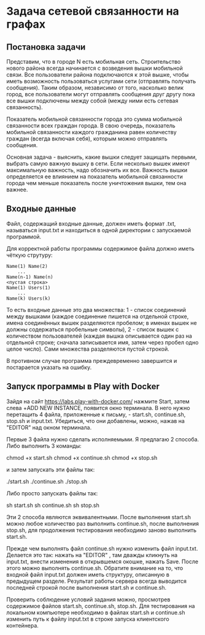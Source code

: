 # Задача сетевой связанности на графах

## Постановка задачи

Представим, что в городе N есть мобильная сеть. Строительство нового района всегда начинается с возведения вышки мобильной связи. Все пользователи района подключаются к этой вышке, чтобы иметь возможность пользоваться услугами сети (отправлять получать сообщения). Таким образом, независимо от того, насколько велик город, все пользователи могут отправлять сообщения друг другу пока все вышки подключены между собой (между ними есть сетевая связанность).

Показатель мобильной связанности города это сумма мобильной связанности всех граждан города. В свою очередь, показатель мобильной связанности каждого гражданина равен количеству граждан (всегда включая себя), которым можно отправлять сообщения.

Основная задача - выяснить, какие вышки следует защищать первыми, выбрать самую важную вышку в сети. Если несколько вышек имеют максимальную важность, надо обозначить их все. Важность вышки определяется ее влиянием на показатель мобильной связанности города чем меньше показатель после уничтожения вышки, тем она важнее.

## Входные данные

Файл, содержащий входные данные, должен иметь формат .txt, называться input.txt и находиться в одной директории с запускаемой программой.

Для корректной работы программы содержимое файла должно иметь чёткую струтуру:
```
Name(1) Name(2)
    ...
Name(n-1) Name(n)
<пустая строка>
Name(1) Users(1)
    ...
Name(k) Users(k)
```
То есть входные данные это два множества: 1 - список соединений между вышками (каждое соединение пишется на отдельной строке, имена соединённых вышек разделяются пробелом; в именах вышек не должны содержаться пробельные символы), 2 - список вышек с количеством пользователей (каждая вышка описывается один раз на отдельной строке; сначала записывается имя, затем через пробел одно целое число). Сами множества разделяются пустой строкой.

В противном случае программа преждевременно завершится и постарается указать на ошибку.

## Запуск программы в Play with Docker

Зайдя на сайт https://labs.play-with-docker.com/ нажмите Start, затем слева +ADD NEW INSTANCE, появится окно терминала. В него нужно перетащить 4 файла, приложенные к письму, - start.sh, continue.sh, stop.sh и input.txt. Убедиться, что они добавлены, можно, нажав на "EDITOR" над окном терминала.

Первые 3 файла нужно сделать исполняемыми. Я предлагаю 2 способа. Либо выполнить 3 команды:

chmod +x start.sh
chmod +x continue.sh
chmod +x stop.sh

и затем запускать эти файлы так:

./start.sh
./continue.sh
./stop.sh

Либо просто запускать файлы так:

sh start.sh
sh continue.sh
sh stop.sh

Эти 2 способа являются эквивалентными. После выполнения start.sh можно любое количество раз выполнить continue.sh, после выполнения stop.sh, для продолжения тестирования необходимо заново выполнить start.sh.

Прежде чем выполнять файл continue.sh нужно изменить файл input.txt. Делается это так: нажать на "EDITOR" , там дважды кликнуть на input.txt, внести изменения в открывшемся окошке, нажать Save. После этого можно выполнять continue.sh. Обратите внимание на то, что входной файл input.txt должен иметь структуру, описанную в предыдущем разделе. Результат работы сервера всегда выводится последней строкой после выполнения start.sh и continue.sh.

Проверить соблюдение условий задания можно, просмотрев содержимое файлов start.sh, continue.sh, stop.sh. Для тестирования на локальном компьютере необходимо в файлах start.sh и continue.sh изменить путь к файлу input.txt в строке запуска клиентского контейнера.
